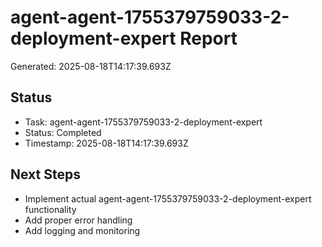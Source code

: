 # agent-agent-1755379759033-2-deployment-expert Report

Generated: 2025-08-18T14:17:39.693Z

## Status
- Task: agent-agent-1755379759033-2-deployment-expert
- Status: Completed
- Timestamp: 2025-08-18T14:17:39.693Z

## Next Steps
- Implement actual agent-agent-1755379759033-2-deployment-expert functionality
- Add proper error handling
- Add logging and monitoring
